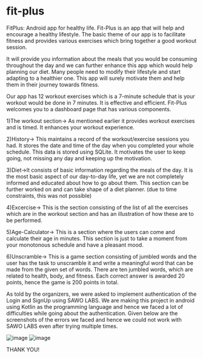 # fit-plus
FitPlus: Android app for healthy life.
Fit-Plus is an app that will help and encourage a healthy lifestyle. The basic theme of our app is
to facilitate fitness and provides various exercises which bring together a good workout session.

It will provide you information about the meals that you would be consuming throughout the day and we can further enhance this app which would help planning our diet. 
Many people need to modify their lifestyle and start adapting to a healthier one. This app will surely motivate them and help them in their journey towards fitness.

Our app has 12 workout exercises which is a 7-minute schedule that is your workout would be done in 7 minutes. It is effective and efficient.
Fit-Plus welcomes you to a dashboard page that has various components.

1)The workout section-> As mentioned earlier it provides workout exercises and is timed. It enhances your workout experience.

2)History-> This maintains a record of the workout/exercise sessions you had. It stores the date and time of the day when you completed your whole schedule.
This data is stored using SQLite. It motivates the user to keep going, not missing any day and keeping up the motivation.

3)Diet->It consists of basic information regarding the meals of the day. It is the most basic aspect of our day-to-day life, yet we are not completely informed and educated about how to go about them. This section can be further worked on and can take shape of a diet planner. (due to time constraints, this was not possible)

4)Excercise-> This is the section consisting of the list of all the exercises which are in the workout section and has an illustration of how these are to be performed.

5)Age-Calculator-> This is a section where the users can come and calculate their age in minutes. This section is just to take a moment from your monotonous schedule and have a pleasant mood.

6)Unscramble-> This is a game section consisting of jumbled words and the user has the task to unscramble it and write a meaningful word that can be made from the given set of words. There are ten jumbled words, which are related to health, body, and fitness. Each correct answer is awarded 20 points, hence the game is 200 points in total.

As told by the organizers, we were asked to implement authentication of the Login and SignUp using SAWO LABS. We are making this project in android using Kotlin as the programming language and hence we faced a lot of difficulties while going about the authentication. Given below are the screenshots of the errors we faced and hence we could not work with SAWO LABS even after trying multiple times. 

![image](https://user-images.githubusercontent.com/76651032/132107996-1379600c-fa1a-43c7-827b-09336bb575dc.png)
![image](https://user-images.githubusercontent.com/76651032/132108140-02de4951-911d-4613-99d9-88a4bea64abf.png)

THANK YOU!
